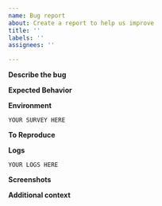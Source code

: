 ```yaml
---
name: Bug report
about: Create a report to help us improve
title: ''
labels: ''
assignees: ''

---
```


<!--
    This issue template is REQUIRED for all bug reports. It helps us more
    quickly track, narrow down, and address bugs. 

    Bug reports not adhering to this template will be likely marked invalid and
    closed as there is very little we can do without the requisite information.

    Thank you for understanding!
-->

**Describe the bug**
<!-- A clear and concise description of what the bug is.  -->

**Expected Behavior**
<!-- A clear and concise description of what you expected to happen. -->

**Environment**
<!--
    This part is incredibly important:

    Please run the following shell command in the OpenROAD root folder:

        ./etc/Env.sh

    Then copy and paste the ENTIRE output between the triple-backticks below. (```)

    If the command does not succeed, you are using an out-of-date version of
    OpenROAD, and it is recommended that you update.
-->
```
YOUR SURVEY HERE
```

**To Reproduce**
<!--
    If you are running from OpenLane, please run the following shell command in the OpenLane root folder:
            python3 ./scripts/or_issue.py\
                --tool openroad\
                --script ./scripts/openroad/<script-name>\
                <run-path> # e.g designs/spm/runs/RUN_2022.03.01_19.21.10/tmp/routing/17-fill.def
                # run path is implicitly specified by input def

    For more information, follow this link https://openlane.readthedocs.io/en/latest/for_developers/using_or_issue.html?highlight=reproducible

    Otherwise, you have two options here:

    A. Use `make <SCRIPT_NAME>_issue` to create a tar file with all the files to reproduce the bug(s).
        Steps:
        1. Clone/Use [OpenROAD-flow-scripts](https://github.com/The-OpenROAD-Project/OpenROAD- 
            flow-scripts.git) and make sure it is using the corresponding version of OpenROAD in path 
             "OpenROAD-flow-scripts/tools/OpenROAD"
        2. Set the ISSUE_TAG variable to rename the generated tar file
        3. Run the following shell command in this directory "OpenROAD-flow-scripts/flow"
                                        `make {script}_issue`
             where script is wildcarded from the "OpenROAD-flow-scripts/scripts" directory 
                                        # e.g "make cts_issue"
        4. Upload the generated tar file

    B. Upload relevant files
        * Upload a tar file containing the relevant files (.def, .lef and flow.tcl).
        * List the commands used.
-->


**Logs**
<!--
    Feel free to add any relevant log snippets to this section.
    
    Please do ensure they're inside the triple-backticks. (```)
-->
```
YOUR LOGS HERE
```

**Screenshots**
<!-- If applicable, add screenshots to help explain your problem.-->

**Additional context**
<!--  Add any other context about the problem here. -->

